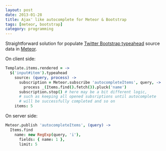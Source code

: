 ```yaml
---
layout: post
date: 2013-01-28
title: Ajax' like autocomplete for Meteor & Bootstrap
tags: [meteor, bootstrap]
category: programming
---
```


Straightforward solution for populate [Twitter Bootstrap typeahead][ref1] source data in [Meteor][ref2].

On client side:

```coffeescript
Template.items.rendered = ->
  $('input#item').typeahead
    source: (query, process) ->
      subscription = Meteor.subscribe 'autocompleteItems', query, ->
        process _(Items.find().fetch()).pluck('name')
      subscription.stop() # here may be a bit different logic,
      # such as keeping all opened subsriptions until autocomplete
      # will be successfully completed and so on
    items: 5
```

On server side:

```coffeescript
Meteor.publish 'autocompleteItems', (query) ->
  Items.find
    name: new RegExp(query, 'i'),
      fields: { name: 1 },
      limit: 5
```

[ref1]: http://twitter.github.com/bootstrap/javascript.html#typeahead
[ref2]: http://meteor.com/
